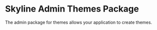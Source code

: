 # Skyline Admin Themes Package

The admin package for themes allows your application to create themes.